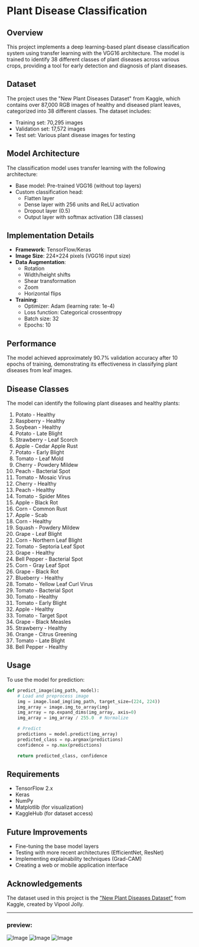 # Plant Disease Classification

## Overview

This project implements a deep learning-based plant disease classification system using transfer learning with the VGG16 architecture. The model is trained to identify 38 different classes of plant diseases across various crops, providing a tool for early detection and diagnosis of plant diseases.

## Dataset

The project uses the "New Plant Diseases Dataset" from Kaggle, which contains over 87,000 RGB images of healthy and diseased plant leaves, categorized into 38 different classes. The dataset includes:

- Training set: 70,295 images
- Validation set: 17,572 images
- Test set: Various plant disease images for testing

## Model Architecture

The classification model uses transfer learning with the following architecture:

- Base model: Pre-trained VGG16 (without top layers)
- Custom classification head:
    - Flatten layer
    - Dense layer with 256 units and ReLU activation
    - Dropout layer (0.5)
    - Output layer with softmax activation (38 classes)

## Implementation Details

- **Framework**: TensorFlow/Keras
- **Image Size**: 224×224 pixels (VGG16 input size)
- **Data Augmentation**:
    - Rotation
    - Width/height shifts
    - Shear transformation
    - Zoom
    - Horizontal flips
- **Training**:
    - Optimizer: Adam (learning rate: 1e-4)
    - Loss function: Categorical crossentropy
    - Batch size: 32
    - Epochs: 10

## Performance

The model achieved approximately 90.7% validation accuracy after 10 epochs of training, demonstrating its effectiveness in classifying plant diseases from leaf images.

## Disease Classes

The model can identify the following plant diseases and healthy plants:

1. Potato - Healthy
2. Raspberry - Healthy
3. Soybean - Healthy
4. Potato - Late Blight
5. Strawberry - Leaf Scorch
6. Apple - Cedar Apple Rust
7. Potato - Early Blight
8. Tomato - Leaf Mold
9. Cherry - Powdery Mildew
10. Peach - Bacterial Spot
11. Tomato - Mosaic Virus
12. Cherry - Healthy
13. Peach - Healthy
14. Tomato - Spider Mites
15. Apple - Black Rot
16. Corn - Common Rust
17. Apple - Scab
18. Corn - Healthy
19. Squash - Powdery Mildew
20. Grape - Leaf Blight
21. Corn - Northern Leaf Blight
22. Tomato - Septoria Leaf Spot
23. Grape - Healthy
24. Bell Pepper - Bacterial Spot
25. Corn - Gray Leaf Spot
26. Grape - Black Rot
27. Blueberry - Healthy
28. Tomato - Yellow Leaf Curl Virus
29. Tomato - Bacterial Spot
30. Tomato - Healthy
31. Tomato - Early Blight
32. Apple - Healthy
33. Tomato - Target Spot
34. Grape - Black Measles
35. Strawberry - Healthy
36. Orange - Citrus Greening
37. Tomato - Late Blight
38. Bell Pepper - Healthy

## Usage

To use the model for prediction:

```python
def predict_image(img_path, model):
    # Load and preprocess image
    img = image.load_img(img_path, target_size=(224, 224))
    img_array = image.img_to_array(img)
    img_array = np.expand_dims(img_array, axis=0)
    img_array = img_array / 255.0  # Normalize

    # Predict
    predictions = model.predict(img_array)
    predicted_class = np.argmax(predictions)
    confidence = np.max(predictions)

    return predicted_class, confidence
```

## Requirements

- TensorFlow 2.x
- Keras
- NumPy
- Matplotlib (for visualization)
- KaggleHub (for dataset access)

## Future Improvements

- Fine-tuning the base model layers
- Testing with more recent architectures (EfficientNet, ResNet)
- Implementing explainability techniques (Grad-CAM)
- Creating a web or mobile application interface

## Acknowledgements

The dataset used in this project is the ["New Plant Diseases Dataset"](https://www.kaggle.com/datasets/vipoooool/new-plant-diseases-dataset) from Kaggle, created by Vipool Jolly.

***

### preview:

![Image](https://github.com/user-attachments/assets/8b8c2a3b-6f8b-466f-a272-d313a51777db)
![Image](https://github.com/user-attachments/assets/80801573-88ae-408c-9544-f1e9cbbda473)
![Image](https://github.com/user-attachments/assets/fa6a71ff-31a7-4dfd-8233-c55021a78ba5)
